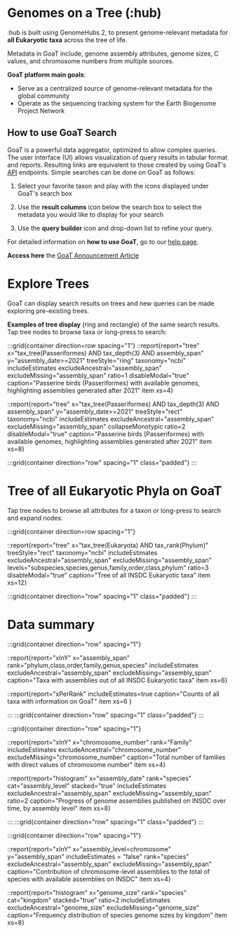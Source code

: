 # Genomes on a Tree (:hub)

:hub is built using GenomeHubs 2, to present genome-relevant metadata for **all Eukaryotic taxa** across the tree of life.

Metadata in GoaT include, genome assembly attributes, genome sizes, C values, and chromosome numbers from multiple sources.

**GoaT platform main goals**:

- Serve as a centralized source of genome-relevant metadata for the global community
- Operate as the sequencing tracking system for the Earth Biogenome Project Network

## How to use GoaT Search

GoaT is a powerful data aggregator, optimized to allow complex queries. The user interface (UI) allows visualization of query results in tabular format and reports. Resulting links are equivalent to those created by using GoaT's [API](https://goat.genomehubs.org/api-docs/ "external:") endpoints. Simple searches can be done on GoaT as follows:

1. Select your favorite taxon and play with the icons displayed under GoaT's search box

2. Use the **result columns** icon below the search box to select the metadata you would like to display for your search

3. Use the **query builder** icon and drop-down list to refine your query.

For detailed information on **how to use GoaT**, go to our [help page](/help).

**Access here** the [GoaT Announcement Article](https://wellcomeopenresearch.org/articles/8-24)

# Explore Trees

GoaT can display search results on trees and new queries can be made exploring pre-existing trees.

**Examples of tree display** (ring and rectangle) of the same search results.
Tap tree nodes to browse taxa or long-press to search:

:::grid{container direction=row spacing="1"}
::report{report="tree" x="tax_tree(Passeriformes) AND tax_depth(3) AND assembly_span" y="assembly_date>=2021" treeStyle="ring" taxonomy="ncbi" includeEstimates excludeAncestral="assembly_span" excludeMissing="assembly_span" ratio=1 disableModal="true" caption="Passerine birds (Passeriformes) with available genomes, highlighting assemblies generated after 2021" item xs=4}

::report{report="tree" x="tax_tree(Passeriformes) AND tax_depth(3) AND assembly_span" y="assembly_date>=2021" treeStyle="rect" taxonomy="ncbi" includeEstimates excludeAncestral="assembly_span" excludeMissing="assembly_span" collapseMonotypic ratio=2 disableModal="true" caption="Passerine birds (Passeriformes) with available genomes, highlighting assemblies generated after 2021" item xs=8}

:::grid{container direction="row" spacing="1" class="padded"}
:::

# Tree of all Eukaryotic Phyla on GoaT

Tap tree nodes to browse all attributes for a taxon or long-press to search and expand nodes:

:::grid{container direction=row spacing="1"}

::report{report="tree" x="tax_tree(Eukaryota) AND tax_rank(Phylum)" treeStyle="rect" taxonomy="ncbi" includeEstimates excludeAncestral="assembly_span" excludeMissing="assembly_span" levels="subspecies,species,genus,family,order,class,phylum" ratio=3 disableModal="true" caption="Tree of all INSDC Eukaryotic taxa" item xs=12}

:::grid{container direction="row" spacing="1" class="padded"}
:::

# Data summary

:::grid{container direction="row" spacing="1"}

::report{report="xInY" x="assembly_span" rank="phylum,class,order,family,genus,species" includeEstimates excludeAncestral="assembly_span" excludeMissing="assembly_span" caption="Taxa with assemblies out of all INSDC Eukaryotic taxa" item xs=6}

::report{report="xPerRank" includeEstimates=true caption="Counts of all taxa with information on GoaT" item xs=6 }

:::
:::grid{container direction="row" spacing="1" class="padded"}
:::

:::grid{container direction="row" spacing="1"}

::report{report="xInY" x="chromosome_number" rank="Family" includeEstimates excludeAncestral="chromosome_number" excludeMissing="chromosome_number" caption="Total number of families with direct values of chromosome number" item xs=4}

::report{report="histogram" x="assembly_date" rank="species" cat="assembly_level" stacked="true" includeEstimates excludeAncestral="assembly_span" excludeMissing="assembly_span" ratio=2 caption="Progress of genome assemblies published on INSDC over time, by assembly level" item xs=8}

:::
:::grid{container direction="row" spacing="1" class="padded"}
:::

:::grid{container direction="row" spacing="1"}

::report{report="xInY" x="assembly_level=chromosome" y="assembly_span" includeEstimates = "false" rank="species" excludeAncestral="assembly_span" excludeMissing="assembly_span" caption="Contribution of chromosome-level assemblies to the total of species with available assemblies on INSDC" item xs=4}

::report{report="histogram" x="genome_size" rank="species" cat="kingdom" stacked="true" ratio=2 includeEstimates excludeAncestral="genome_size" excludeMissing="genome_size" caption="Frequency distribution of species genome sizes by kingdom" item xs=8}
